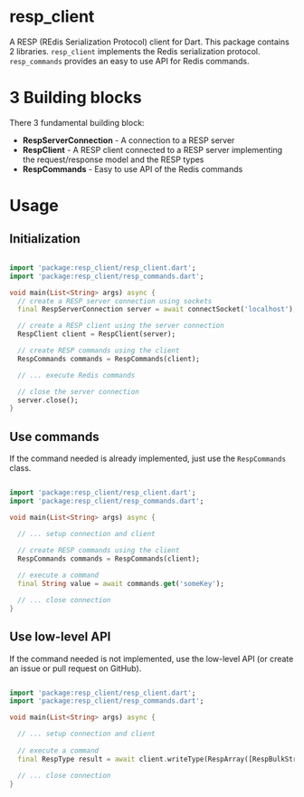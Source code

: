 # resp_client
A RESP (REdis Serialization Protocol) client for Dart. This package contains 2 libraries. ```resp_client``` implements the Redis serialization protocol. ```resp_commands``` provides an easy to use API for Redis commands.

# 3 Building blocks

There 3 fundamental building block:
* **RespServerConnection** - A connection to a RESP server
* **RespClient** - A RESP client connected to a RESP server implementing the request/response model and the RESP types
* **RespCommands** - Easy to use API of the Redis commands

# Usage

## Initialization

```dart

import 'package:resp_client/resp_client.dart';
import 'package:resp_client/resp_commands.dart';

void main(List<String> args) async {
  // create a RESP server connection using sockets
  final RespServerConnection server = await connectSocket('localhost');

  // create a RESP client using the server connection
  RespClient client = RespClient(server);

  // create RESP commands using the client
  RespCommands commands = RespCommands(client);

  // ... execute Redis commands

  // close the server connection
  server.close();
}

```

## Use commands

If the command needed is already implemented, just use the `RespCommands` class.

```dart

import 'package:resp_client/resp_client.dart';
import 'package:resp_client/resp_commands.dart';

void main(List<String> args) async {

  // ... setup connection and client
  
  // create RESP commands using the client
  RespCommands commands = RespCommands(client);

  // execute a command
  final String value = await commands.get('someKey');

  // ... close connection
}

```

## Use low-level API

If the command needed is not implemented, use the low-level API (or create an issue or pull request on GitHub).

```dart

import 'package:resp_client/resp_client.dart';
import 'package:resp_client/resp_commands.dart';

void main(List<String> args) async {

  // ... setup connection and client
  
  // execute a command
  final RespType result = await client.writeType(RespArray([RespBulkString('GET'), RespBulkString('someKey')]));

  // ... close connection
}

```


